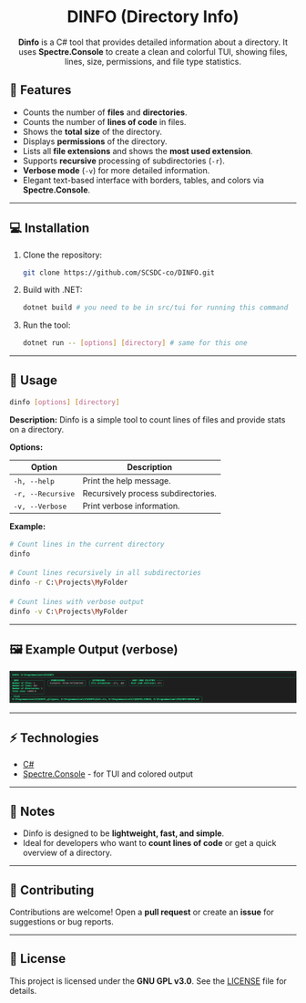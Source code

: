 <div align="center">

# DINFO (Directory Info)

**Dinfo** is a C# tool that provides detailed information about a directory.
It uses **Spectre.Console** to create a clean and colorful TUI, showing files, lines, size, permissions, and file type statistics.

</div>

## 🚀 Features

- Counts the number of **files** and **directories**.
- Counts the number of **lines of code** in files.
- Shows the **total size** of the directory.
- Displays **permissions** of the directory.
- Lists all **file extensions** and shows the **most used extension**.
- Supports **recursive** processing of subdirectories (`-r`).
- **Verbose mode** (`-v`) for more detailed information.
- Elegant text-based interface with borders, tables, and colors via **Spectre.Console**.

---

## 💻 Installation

1. Clone the repository:

   ```bash
   git clone https://github.com/SCSDC-co/DINFO.git
   ```

2. Build with .NET:

   ```bash
   dotnet build # you need to be in src/tui for running this command
   ```

3. Run the tool:

   ```bash
   dotnet run -- [options] [directory] # same for this one
   ```

---

## 📖 Usage

```bash
dinfo [options] [directory]
```

**Description:**
Dinfo is a simple tool to count lines of files and provide stats on a directory.

**Options:**

| Option            | Description                         |
| ----------------- | ----------------------------------- |
| `-h, --help`      | Print the help message.             |
| `-r, --Recursive` | Recursively process subdirectories. |
| `-v, --Verbose`   | Print verbose information.          |

**Example:**

```bash
# Count lines in the current directory
dinfo

# Count lines recursively in all subdirectories
dinfo -r C:\Projects\MyFolder

# Count lines with verbose output
dinfo -v C:\Projects\MyFolder
```

---

## 🖼️ Example Output (verbose)

![Example Output](.github/assets/example-output.png)

---

## ⚡ Technologies

- [C#](https://docs.microsoft.com/en-us/dotnet/csharp/)
- [Spectre.Console](https://spectreconsole.net/) - for TUI and colored output

---

## 📝 Notes

- Dinfo is designed to be **lightweight, fast, and simple**.
- Ideal for developers who want to **count lines of code** or get a quick overview of a directory.

---

## 🤝 Contributing

Contributions are welcome! Open a **pull request** or create an **issue** for suggestions or bug reports.

---

## 📜 License

This project is licensed under the **GNU GPL v3.0**. See the [LICENSE](LICENSE) file for details.
